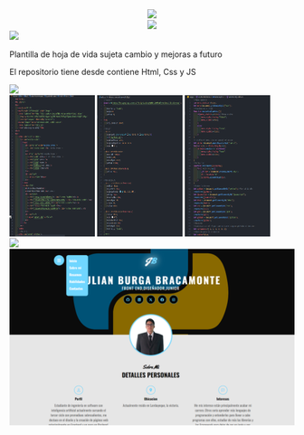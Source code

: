 <div align="center">
  <img src="https://readme-typing-svg.herokuapp.com/?font=Yellowtail&color=0074a8&size=50&center=true&vCenter=true&width=400&duration=4000&lines=Bienvenidos;A+mi+CV;" />
</div>
<div align='center'>
    <img src="https://capsule-render.vercel.app/api?type=wave&color=0074a8&height=300&section=header&text=HTML,%20CSS%20Y%20JS&fontSize=90&animation=fadeIn&fontAlignY=38&desc=HOJA%20DE%20VIDA!&descAlignY=51&descAlign=62"/>
</div>
<div>
  <img src="https://readme-typing-svg.herokuapp.com/?font=Oswald&color=0074a8&size=35&vCenter=true&repeat=false&width=1000&lines=Proyecto:;" />
</div>
<div>
  <p>Plantilla de hoja de vida sujeta cambio y mejoras a futuro</p>
  <p>El repositorio tiene desde contiene Html, Css y JS</p>
</div>
<div>
  <img src="https://readme-typing-svg.herokuapp.com/?font=Oswald&color=0074a8&size=35&vCenter=true&repeat=false&width=1000&lines=Code:;" />
</div>
<div>
  <img width="30%" height="250px" src="Readme/HTML.png" />
  <img width="30%" height="250px" src="Readme/CSS.png" />
  <img width="30%" height="250px" src="Readme/JS.png" />
</div>
<div>
  <img src="https://readme-typing-svg.herokuapp.com/?font=Oswald&color=0074a8&size=35&vCenter=true&repeat=false&width=1000&lines=Final;" />
</div>
<div align='center'>
  <img padding="15%" src="Readme/final.png"/>
</div>
